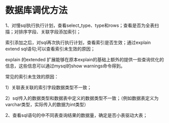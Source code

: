 # 数据库调优方法

1、对慢sql执行执行计划，查看select_type、type和rows；查看是否为全表扫描；对排序字段、关联字段添加索引；

索引添加之后，对sql再次执行执行计划，查看索引是否生效；通过explain extend  sql语句;可以查看索引未生效的原因；

explain 的extended 扩展能够在原本explain的基础上额外的提供一些查询优化的信息，这些信息可以通过mysql的show warnings命令得到。

常见的索引未生效的原因：

1）关联表关联的索引字段数据类型不一致；

2）sql传入的数据类型和数据表中定义的数据类型不一致；（例如数据表定义为varchar类型，实际传入的数据为int类型）

2、查看sql语句的中不同表查询结果的数据量，确定是否小表驱动大表；





